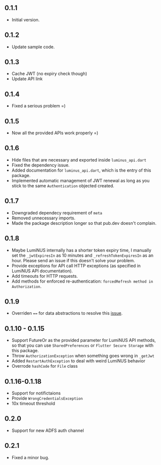 ## 0.1.1

- Initial version.

## 0.1.2

- Update sample code.

## 0.1.3

- Cache JWT (no expiry check though)
- Update API link

## 0.1.4

- Fixed a serious problem =)

## 0.1.5

- Now all the provided APIs work properly =)

## 0.1.6

- Hide files that are necessary and exported inside `luminus_api.dart`
- Fixed the dependency issue.
- Added documentation for `luminus_api.dart`, which is the entry of this package.
- Implemented automatic management of JWT renewal as long as you stick to the same `Authentication` objected created.

## 0.1.7

- Downgraded dependecy requirement of `meta`
- Removed unnecessary imports.
- Made the package description longer so that pub.dev doesn't complain.

## 0.1.8

<!-- - Provide all GET APIs for announcements. -->
- Maybe LumiNUS internally has a shorter token expiry time, I manually set the `_jwtExpiresIn` as 10 minutes and `_refreshTokenExpiresIn` as an hour. Please send an issue if this doesn't solve your problem.
- Provide exceptions for API call HTTP exceptions (as specified in LumiNUS API documentation).
- Add timeouts for HTTP requests.
- Add methods for enforced re-authentication: `forcedRefresh method in Authorization`.

## 0.1.9

- Overriden `==` for data abstractions to resolve this [issue](https://github.com/fluminus/fluminus_app/issues/27).

## 0.1.10 - 0.1.15

- Support FutureOr<Authentication> as the provided parameter for LumiNUS API methods, so that you can use `SharedPreferences` or `Flutter Secure Storage` with this package.
- Throw `AuthorizationException` when something goes wrong in `_getJwt`
- Added `RestartAuthException` to deal with weird LumiNUS behavior
- Overrode `hashCode` for `File` class

## 0.1.16-0.1.18

- Support for notifictaions
- Provide `WrongCredentialsException`
- 10x timeout threshold

## 0.2.0

- Support for new ADFS auth channel

## 0.2.1

- Fixed a minor bug.